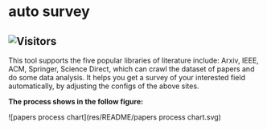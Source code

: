 # auto survey
![Visitors](https://visitor-badge.laobi.icu/badge?page_id=1uvu.bc-survey.readme.1)
---

This tool supports the five popular libraries of literature include: Arxiv, IEEE, ACM, Springer, Science Direct, which can crawl the dataset of papers and do some data analysis. It helps you get a survey of your interested field automatically, by adjusting the configs of the above sites.

**The process shows in the follow figure:**

![papers process chart](res/README/papers process chart.svg)